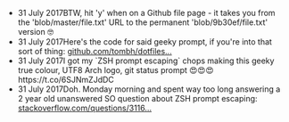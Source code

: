<ul><li><span class="post_date">31 July 2017</span>BTW, hit 'y' when on a Github file page - it takes you from the 'blob/master/file.txt' URL to the permanent 'blob/9b30ef/file.txt' version 🤓</li><li><span class="post_date">31 July 2017</span>Here's the code for said geeky prompt, if you're into that sort of thing: <a href="https://github.com/tombh/dotfiles/blob/907b300ef4385dab6c5312e4b7679808548429e6/.zshrc#L28">github.com/tombh/dotfiles…</a></li><li><span class="post_date">31 July 2017</span>I got my `ZSH  prompt escaping` chops making this geeky true colour, UTF8 Arch logo, git status prompt 😍😍😍 https://t.co/6SJNmZJdDC</li><li><span class="post_date">31 July 2017</span>Doh. Monday morning and spent way too long answering a 2 year old unanswered SO question about ZSH prompt escaping: <a href="https://stackoverflow.com/questions/31166479/zsh-prompt-substitution-issues/45408029#45408029">stackoverflow.com/questions/3116…</a></li></ul>